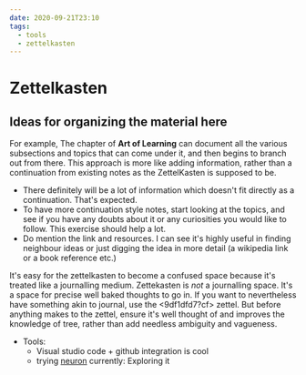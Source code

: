 ```yaml
---
date: 2020-09-21T23:10
tags: 
  - tools
  - zettelkasten
---
```


# Zettelkasten


## Ideas for organizing the material here

For example, The chapter of **Art of Learning** can document all the various subsections and topics that can come under it, and then begins to branch out from there. 
This approach is more like adding information, rather than a continuation from existing notes as the ZettelKasten is supposed to be.

- There definitely will be a lot of information which doesn't fit directly as a continuation. That's expected.
- To have more continuation style notes, start looking at the topics, and see if you have any doubts about it or any curiosities you would like to follow. This exercise should help a lot.
- Do mention the link and resources. I can see it's highly useful in finding neighbour ideas or just digging the idea in more detail (a wikipedia link or a book reference etc.)

It's easy for the zettelkasten to become a confused space because it's treated like a journalling medium. Zettekasten is *not* a journalling space. It's a space for precise well baked thoughts to go in. If you want to nevertheless have something akin to journal, use the <9df1dfd7?cf> zettel. But before anything makes to the zettel, ensure it's well thought of and improves the knowledge of tree, rather than add needless ambiguity and vagueness.


- Tools:
  - Visual studio code + github integration is cool
  - trying [neuron](https://neuron.zettel.page/install.html) currently: Exploring it <d85ec130>
